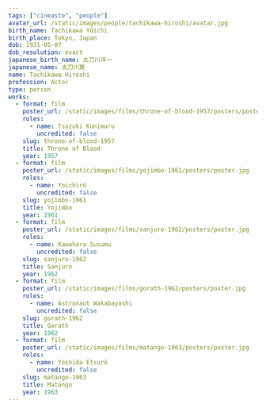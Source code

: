 ```yaml
---
tags: ["cineaste", "people"]
avatar_url: /static/images/people/tachikawa-hiroshi/avatar.jpg
birth_name: Tachikawa Yôichi
birth_place: Tokyo, Japan
dob: 1931-05-07
dob_resolution: exact
japanese_birth_name: 太刀川洋一
japanese_name: 太刀川寛
name: Tachikawa Hiroshi
profession: Actor
type: person
works:
  - format: film
    poster_url: /static/images/films/throne-of-blood-1957/posters/poster.jpg
    roles:
      - name: Tsuzuki Kunimaru
        uncredited: false
    slug: throne-of-blood-1957
    title: Throne of Blood
    year: 1957
  - format: film
    poster_url: /static/images/films/yojimbo-1961/posters/poster.jpg
    roles:
      - name: Yoichirô
        uncredited: false
    slug: yojimbo-1961
    title: Yojimbo
    year: 1961
  - format: film
    poster_url: /static/images/films/sanjuro-1962/posters/poster.jpg
    roles:
      - name: Kawahara Susumu
        uncredited: false
    slug: sanjuro-1962
    title: Sanjuro
    year: 1962
  - format: film
    poster_url: /static/images/films/gorath-1962/posters/poster.jpg
    roles:
      - name: Astronaut Wakabayashi
        uncredited: false
    slug: gorath-1962
    title: Gorath
    year: 1962
  - format: film
    poster_url: /static/images/films/matango-1963/posters/poster.jpg
    roles:
      - name: Yoshida Etsurô
        uncredited: false
    slug: matango-1963
    title: Matango
    year: 1963
---
```


